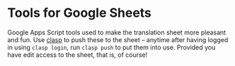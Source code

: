 # Tools for Google Sheets

Google Apps Script tools used to make the translation sheet more pleasant and fun. Use [clasp](https://github.com/google/clasp) to push these to the sheet – anytime after having logged in using `clasp login`, run `clasp push` to put them into use. Provided you have edit access to the sheet, that is, of course!
